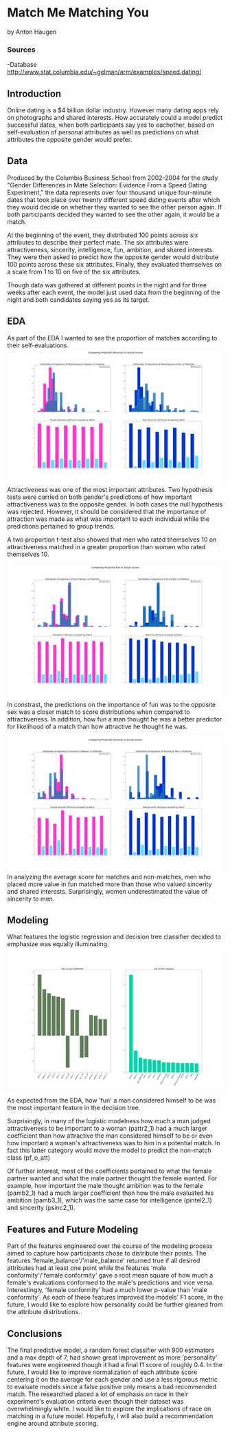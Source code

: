# Match Me Matching You
by Anton Haugen

### Sources 
-Database <br>
http://www.stat.columbia.edu/~gelman/arm/examples/speed.dating/

## Introduction
Online dating is a $4 billion dollar industry. However many dating apps rely on photographs and shared interests. How accurately could a model predict successful dates, when both participants say yes to eachother, based on self-evaluation of personal attributes as well as predictions on what attributes the opposite gender would prefer.

## Data
Produced by the Columbia Business School from 2002-2004 for the study "Gender Differences in Mate Selection: Evidence From a Speed Dating Experiment," the data represents over four thousand unique four-minute dates that took place over twenty different speed dating events after which they would decide on whether they wanted to see the other person again. If both participants decided they wanted to see the other again, it would be a match. 

At the beginning of the event, they distributed 100 points across six attributes to describe their perfect mate. The six attributes were attractiveness, sincerity, intelligence, fun, ambition, and shared interests. They were then asked to predict how the opposite gender would distribute 100 points across these six attributes. Finally, they evaluated themselves on a scale from 1 to 10 on five of the six attributes. 

Though data was gathered at different points in the night and for three weeks after each event, the model just used data from the beginning of the night and both candidates saying yes as its target.

## EDA

As part of the EDA I wanted to see the proportion of matches according to their self-evaluations.
![Image](images/attractionscores.png?raw=true)
Attractiveness was one of the most important attributes.
Two hypothesis tests were carried on both gender's predictions of how important attractiveness was to the opposite gender. In both cases the null hypothesis was rejected. However, it should be considered that the importance of attraction was made as what was important to each individual while the predictions pertained to group trends.

A two proportion t-test also showed that men who rated themselves 10 on attractiveness matched in a greater proportion than women who rated themselves 10.

![Image](images/funscores.png?raw=true)
In constrast, the predictions on the importance of fun was to the opposite sex was a closer match to score distributions when compared to attractiveness. In addition, how fun a man thought he was a better predictor for likelihood of a match than how attractive he thought he was.

![Image](images/sincerity.png?raw=true)
In analyzing the average score for matches and non-matches, men who placed more value in fun matched more than those who valued sincerity and shared interests. Surprisingly, women underestimated the value of sincerity to men. 

## Modeling

What features the logistic regression and decision tree classifier decided to emphasize was equally illuminating. 

![Image](images/model_coefficients.png?raw=true)

As expected from the EDA, how 'fun' a man considered himself to be was the most important feature in the decision tree.

Surprisingly, in many of the logistic modelness how much a man judged attractiveness to be important to a woman (pattr2_1) had a much larger coefficient than how attractive the man considered himself to be or even how important a woman's attractiveness was to him in a potential match. In fact this latter category would move the model to predict the non-match class (pf_o_att)

Of further interest, most of the coefficients pertained to what the female partner wanted and what the male partner thought the female wanted. For example, how important the male thought ambition was to the female (pamb2_1) had a much larger coefficient than how the male evaluated his ambition (pamb3_1), which was the same case for intelligence (pintel2_1) and sincerity (psinc2_1).

## Features and Future Modeling
Part of the features engineered over the course of the modeling process aimed to capture how participants chose to distribute their points. The features 'female_balance'/'male_balance' returned true if all desired attributes had at least one point while the features 'male conformity'/'female conformity' gave a root mean square of how much a female's evaluations conformed to the male's predictions and vice versa. Interestingly, 'female conformity' had a much lower p-value than 'male conformity'. As each of these features improved the models' F1 score, in the future, I would like to explore how personality could be further gleaned from the attribute distributions.

## Conclusions
The final predictive model, a random forest classifier with 900 estimators and a max depth of 7, had shown great improvement as more 'personality' features were engineered though it had a final f1 score of roughly 0.4. In the future, I would like to improve normalization of each attribute score centering it on the average for each gender and use a less rigorous metric to evaluate models since a false positive only means a bad recommended match. The researched placed a lot of emphasis on race in their experiment's evaluation criteria even though their dataset was overwhelmingly white. I would like to explore the implications of race on matching in a future model. Hopefully, I will also build a recommendation engine around attribute scoring.

